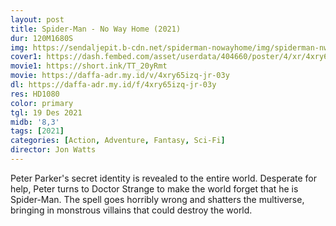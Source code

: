 ```yaml
---
layout: post
title: Spider-Man - No Way Home (2021)
dur: 120M1680S
img: https://sendaljepit.b-cdn.net/spiderman-nowayhome/img/spiderman-nwh.jpg
cover1: https://dash.fembed.com/asset/userdata/404660/poster/4/xr/4xry65izq-jr-03y.png?v=1654149539
movie1: https://short.ink/TT_20yRmt
movie: https://daffa-adr.my.id/v/4xry65izq-jr-03y
dl: https://daffa-adr.my.id/f/4xry65izq-jr-03y
res: HD1080
color: primary
tgl: 19 Des 2021
midb: '8,3'
tags: [2021]
categories: [Action, Adventure, Fantasy, Sci-Fi]
director: Jon Watts
---
```


Peter Parker's secret identity is revealed to the entire world. Desperate for help, Peter turns to Doctor Strange to make the world forget that he is Spider-Man. The spell goes horribly wrong and shatters the multiverse, bringing in monstrous villains that could destroy the world.
